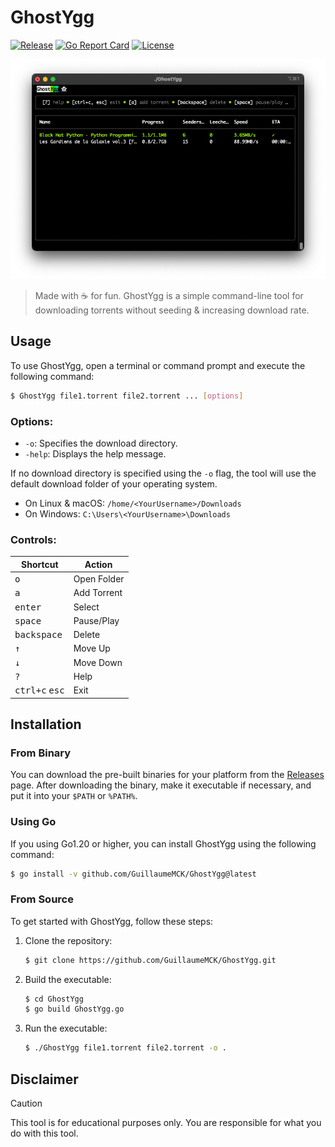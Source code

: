 # GhostYgg

[![Release](https://img.shields.io/github/release/GuillaumeMCK/GhostYgg.svg)](https://github.com/GuillaumeMCK/GhostYgg/releases)
[![Go Report Card](https://goreportcard.com/badge/github.com/GuillaumeMCK/GhostYgg)](https://goreportcard.com/report/github.com/GuillaumeMCK/GhostYgg)
[![License](https://img.shields.io/badge/license-MIT-blue.svg)](https://opensource.org/licenses/MIT)

<div align="center">
    <img src="https://raw.githubusercontent.com/GuillaumeMCK/GhostYgg/main/.github/banner.png">
</div>

> Made with ☕ for fun.
> GhostYgg is a simple command-line tool for downloading torrents without seeding & increasing download rate.

## Usage

To use GhostYgg, open a terminal or command prompt and execute the following command:

```bash
$ GhostYgg file1.torrent file2.torrent ... [options]
```

### Options:

- `-o`: Specifies the download directory.
- `-help`: Displays the help message.

If no download directory is specified using the `-o` flag, the tool will use the default download folder of your
operating system.

- On Linux & macOS: `/home/<YourUsername>/Downloads`
- On Windows: `C:\Users\<YourUsername>\Downloads`

### Controls:

| Shortcut                         | Action      |
|----------------------------------|-------------|
| <kbd>o</kbd>                     | Open Folder |
| <kbd>a</kbd>                     | Add Torrent |
| <kbd>enter</kbd>                 | Select      |
| <kbd>space</kbd>                 | Pause/Play  |
| <kbd>backspace</kbd>             | Delete      |
| <kbd>↑</kbd>                     | Move Up     |
| <kbd>↓</kbd>                     | Move Down   |
| <kbd>?</kbd>                     | Help        |
| <kbd>ctrl+c</kbd> <kbd>esc</kbd> | Exit        |

## Installation

### From Binary

You can download the pre-built binaries for your platform from
the [Releases]("https://github.com/GuillaumeMCK/GhostYgg/releases/")
page. After downloading the binary, make it executable if necessary, and put it into your `$PATH` or `%PATH%`.

### Using Go

If you using Go1.20 or higher, you can install GhostYgg using the following command:

```bash
$ go install -v github.com/GuillaumeMCK/GhostYgg@latest
```

### From Source

To get started with GhostYgg, follow these steps:

1. Clone the repository:

   ```bash
   $ git clone https://github.com/GuillaumeMCK/GhostYgg.git
   ```

2. Build the executable:

   ```bash
   $ cd GhostYgg
   $ go build GhostYgg.go
   ```

3. Run the executable:

   ```bash
   $ ./GhostYgg file1.torrent file2.torrent -o .
   ```

## Disclaimer

> [!CAUTION]
> This tool is for educational purposes only. You are responsible for what you do with this tool. 